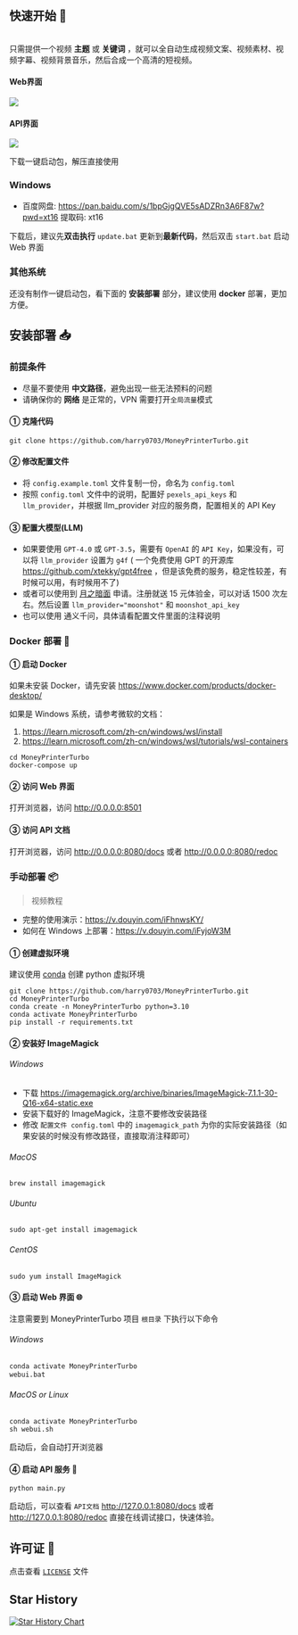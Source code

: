 ## 快速开始 🚀

<br>
只需提供一个视频 <b>主题</b> 或 <b>关键词</b> ，就可以全自动生成视频文案、视频素材、视频字幕、视频背景音乐，然后合成一个高清的短视频。
<br>

<h4>Web界面</h4>

![](/webui.jpg)

<h4>API界面</h4>

![](/api.jpg)

下载一键启动包，解压直接使用

### Windows

- 百度网盘: <https://pan.baidu.com/s/1bpGjgQVE5sADZRn3A6F87w?pwd=xt16> 提取码: xt16

下载后，建议先**双击执行** `update.bat` 更新到**最新代码**，然后双击 `start.bat` 启动 Web 界面

### 其他系统

还没有制作一键启动包，看下面的 **安装部署** 部分，建议使用 **docker** 部署，更加方便。

## 安装部署 📥

### 前提条件

- 尽量不要使用 **中文路径**，避免出现一些无法预料的问题
- 请确保你的 **网络** 是正常的，VPN 需要打开`全局流量`模式

#### ① 克隆代码

```shell
git clone https://github.com/harry0703/MoneyPrinterTurbo.git
```

#### ② 修改配置文件

- 将 `config.example.toml` 文件复制一份，命名为 `config.toml`
- 按照 `config.toml` 文件中的说明，配置好 `pexels_api_keys` 和 `llm_provider`，并根据 llm_provider 对应的服务商，配置相关的
  API Key

#### ③ 配置大模型(LLM)

- 如果要使用 `GPT-4.0` 或 `GPT-3.5`，需要有 `OpenAI` 的 `API Key`，如果没有，可以将 `llm_provider` 设置为 `g4f` (
  一个免费使用 GPT 的开源库 <https://github.com/xtekky/gpt4free> ，但是该免费的服务，稳定性较差，有时候可以用，有时候用不了)
- 或者可以使用到 [月之暗面](https://platform.moonshot.cn/console/api-keys) 申请。注册就送
  15 元体验金，可以对话 1500 次左右。然后设置 `llm_provider="moonshot"` 和 `moonshot_api_key`
- 也可以使用 通义千问，具体请看配置文件里面的注释说明

### Docker 部署 🐳

#### ① 启动 Docker

如果未安装 Docker，请先安装 <https://www.docker.com/products/docker-desktop/>

如果是 Windows 系统，请参考微软的文档：

1. <https://learn.microsoft.com/zh-cn/windows/wsl/install>
2. <https://learn.microsoft.com/zh-cn/windows/wsl/tutorials/wsl-containers>

```shell
cd MoneyPrinterTurbo
docker-compose up
```

#### ② 访问 Web 界面

打开浏览器，访问 <http://0.0.0.0:8501>

#### ③ 访问 API 文档

打开浏览器，访问 <http://0.0.0.0:8080/docs> 或者 <http://0.0.0.0:8080/redoc>

### 手动部署 📦

> 视频教程

- 完整的使用演示：<https://v.douyin.com/iFhnwsKY/>
- 如何在 Windows 上部署：<https://v.douyin.com/iFyjoW3M>

#### ① 创建虚拟环境

建议使用 [conda](https://conda.io/projects/conda/en/latest/user-guide/install/index.html) 创建 python 虚拟环境

```shell
git clone https://github.com/harry0703/MoneyPrinterTurbo.git
cd MoneyPrinterTurbo
conda create -n MoneyPrinterTurbo python=3.10
conda activate MoneyPrinterTurbo
pip install -r requirements.txt
```

#### ② 安装好 ImageMagick

###### Windows

- 下载 <https://imagemagick.org/archive/binaries/ImageMagick-7.1.1-30-Q16-x64-static.exe>
- 安装下载好的 ImageMagick，注意不要修改安装路径
- 修改 `配置文件 config.toml` 中的 `imagemagick_path` 为你的实际安装路径（如果安装的时候没有修改路径，直接取消注释即可）

###### MacOS

```shell
brew install imagemagick
```

###### Ubuntu

```shell
sudo apt-get install imagemagick
```

###### CentOS

```shell
sudo yum install ImageMagick
```

#### ③ 启动 Web 界面 🌐

注意需要到 MoneyPrinterTurbo 项目 `根目录` 下执行以下命令

###### Windows

```bat
conda activate MoneyPrinterTurbo
webui.bat
```

###### MacOS or Linux

```shell
conda activate MoneyPrinterTurbo
sh webui.sh
```

启动后，会自动打开浏览器

#### ④ 启动 API 服务 🚀

```shell
python main.py
```

启动后，可以查看 `API文档` <http://127.0.0.1:8080/docs> 或者 <http://127.0.0.1:8080/redoc> 直接在线调试接口，快速体验。

## 许可证 📝

点击查看 [`LICENSE`](LICENSE) 文件

## Star History

[![Star History Chart](https://api.star-history.com/svg?repos=harry0703/MoneyPrinterTurbo&type=Date)](https://star-history.com/#harry0703/MoneyPrinterTurbo&Date)

